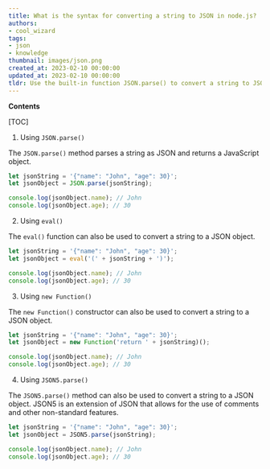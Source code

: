 ```yaml
---
title: What is the syntax for converting a string to JSON in node.js?
authors:
- cool_wizard
tags:
- json
- knowledge
thumbnail: images/json.png
created_at: 2023-02-10 00:00:00
updated_at: 2023-02-10 00:00:00
tldr: Use the built-in function JSON.parse() to convert a string to JSON.
---
```


**Contents**

[TOC]

1. Using `JSON.parse()` 

The `JSON.parse()` method parses a string as JSON and returns a JavaScript object.

```javascript
let jsonString = '{"name": "John", "age": 30}';
let jsonObject = JSON.parse(jsonString);

console.log(jsonObject.name); // John
console.log(jsonObject.age); // 30
```

2. Using `eval()`

The `eval()` function can also be used to convert a string to a JSON object.

```javascript
let jsonString = '{"name": "John", "age": 30}';
let jsonObject = eval('(' + jsonString + ')');

console.log(jsonObject.name); // John
console.log(jsonObject.age); // 30
```

3. Using `new Function()`

The `new Function()` constructor can also be used to convert a string to a JSON object.

```javascript
let jsonString = '{"name": "John", "age": 30}';
let jsonObject = new Function('return ' + jsonString)();

console.log(jsonObject.name); // John
console.log(jsonObject.age); // 30
```

4. Using `JSON5.parse()`

The `JSON5.parse()` method can also be used to convert a string to a JSON object. JSON5 is an extension of JSON that allows for the use of comments and other non-standard features.

```javascript
let jsonString = '{"name": "John", "age": 30}';
let jsonObject = JSON5.parse(jsonString);

console.log(jsonObject.name); // John
console.log(jsonObject.age); // 30
```
